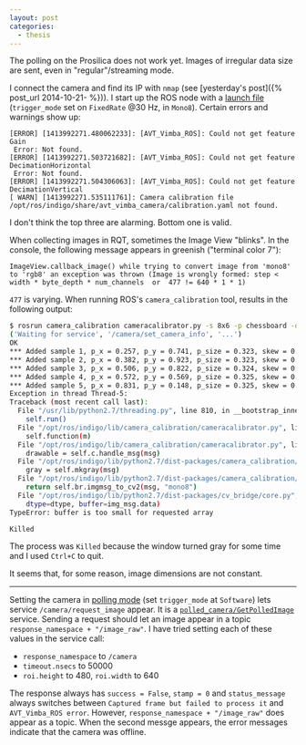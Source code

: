 ```yaml
---
layout: post
categories:
  - thesis
---
```


The polling on the Prosilica does not work yet.  Images of irregular data size are sent, even in "regular"/streaming mode.

I connect the camera and find its IP with `nmap` (see [yesterday's post]({% post_url 2014-10-21- %})).  I start up the ROS node with a [launch file](https://github.com/pkok/ros_sandbox/blob/c0ad37a7dc6dbdcd2c4fbdc75681a4814934896c/launch/prosilica.launch) (`trigger_mode` set on `FixedRate` @30 Hz, in `Mono8`).  Certain errors and warnings show up:

```
[ERROR] [1413992271.480062233]: [AVT_Vimba_ROS]: Could not get feature Gain
 Error: Not found.
[ERROR] [1413992271.503721682]: [AVT_Vimba_ROS]: Could not get feature DecimationHorizontal
 Error: Not found.
[ERROR] [1413992271.504306063]: [AVT_Vimba_ROS]: Could not get feature DecimationVertical
[ WARN] [1413992271.535111761]: Camera calibration file /opt/ros/indigo/share/avt_vimba_camera/calibration.yaml not found.
```

I don't think the top three are alarming.  Bottom one is valid.

When collecting images in RQT, sometimes the Image View "blinks".  In the console, the following message appears in greenish ("terminal color 7"):

```
ImageView.callback_image() while trying to convert image from 'mono8' to 'rgb8' an exception was thrown (Image is wrongly formed: step < width * byte_depth * num_channels  or  477 != 640 * 1 * 1)
```

`477` is varying.  When running ROS's `camera_calibration` tool, results in the following output:

```bash
$ rosrun camera_calibration cameracalibrator.py -s 8x6 -p chessboard -q 0.027 image:=/camera/image_raw camera:=/camera
('Waiting for service', '/camera/set_camera_info', '...')
OK
*** Added sample 1, p_x = 0.257, p_y = 0.741, p_size = 0.323, skew = 0.153
*** Added sample 2, p_x = 0.382, p_y = 0.923, p_size = 0.323, skew = 0.157
*** Added sample 3, p_x = 0.506, p_y = 0.822, p_size = 0.324, skew = 0.165
*** Added sample 4, p_x = 0.572, p_y = 0.569, p_size = 0.325, skew = 0.161
*** Added sample 5, p_x = 0.831, p_y = 0.148, p_size = 0.325, skew = 0.189
Exception in thread Thread-5:
Traceback (most recent call last):
  File "/usr/lib/python2.7/threading.py", line 810, in __bootstrap_inner
    self.run()
  File "/opt/ros/indigo/lib/camera_calibration/cameracalibrator.py", line 93, in run
    self.function(m)
  File "/opt/ros/indigo/lib/camera_calibration/cameracalibrator.py", line 175, in handle_monocular
    drawable = self.c.handle_msg(msg)
  File "/opt/ros/indigo/lib/python2.7/dist-packages/camera_calibration/calibrator.py", line 691, in handle_msg
    gray = self.mkgray(msg)
  File "/opt/ros/indigo/lib/python2.7/dist-packages/camera_calibration/calibrator.py", line 255, in mkgray
    return self.br.imgmsg_to_cv2(msg, "mono8")
  File "/opt/ros/indigo/lib/python2.7/dist-packages/cv_bridge/core.py", line 121, in imgmsg_to_cv2
    dtype=dtype, buffer=img_msg.data)
TypeError: buffer is too small for requested array

Killed
```
The process was `Killed` because the window turned gray for some time and I used `Ctrl+C` to quit.

It seems that, for some reason, image dimensions are not constant.  

---

Setting the camera in [polling mode](https://github.com/pkok/ros_sandbox/blob/ba3ba86c0cfbbb772181aabcea63588ae4ce6478/launch/prosilica.launch) (set `trigger_mode` at `Software`) lets service `/camera/request_image` appear.  It is a [`polled_camera/GetPolledImage`](http://docs.ros.org/api/polled_camera/html/srv/GetPolledImage.html) service.  Sending a request should let an image appear in a topic `response_namespace + "/image_raw"`.  I have tried setting each of these values in the service call:

- `response_namespace` to `/camera`
- `timeout.nsecs` to 50000
- `roi.height` to 480, `roi.width` to 640

The response always has `success = False`, `stamp = 0` and `status_message` always switches between `Captured frame but failed to process it` and `AVT_Vimba_ROS error`.  However, `response_namespace + "/image_raw"` does appear as a topic.  When the second messge appears, the error messages indicate that the camera was offline.
